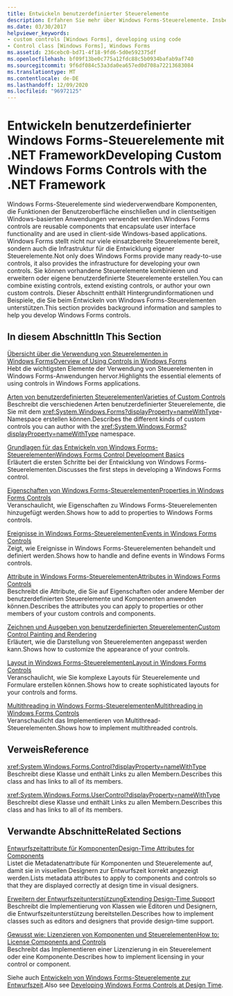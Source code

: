 ```yaml
---
title: Entwickeln benutzerdefinierter Steuerelemente
description: Erfahren Sie mehr über Windows Forms-Steuerelemente. Insbesondere erfahren Sie, wie Sie vorhandene Steuerelemente kombinieren, vorhandene Steuerelemente erweitern und eigene benutzerdefinierte Steuerelemente erstellen.
ms.date: 03/30/2017
helpviewer_keywords:
- custom controls [Windows Forms], developing using code
- Control class [Windows Forms], Windows Forms
ms.assetid: 236cebc0-bd71-4f18-9fd6-5d0e592375df
ms.openlocfilehash: bf09f13be0c775a12fdc88c5b0934bafab9af740
ms.sourcegitcommit: 9f6df084c53a3da0ea657ed0d708a72213683084
ms.translationtype: MT
ms.contentlocale: de-DE
ms.lasthandoff: 12/09/2020
ms.locfileid: "96972125"
---
```

# <a name="developing-custom-windows-forms-controls-with-the-net-framework"></a><span data-ttu-id="edff9-104">Entwickeln benutzerdefinierter Windows Forms-Steuerelemente mit .NET Framework</span><span class="sxs-lookup"><span data-stu-id="edff9-104">Developing Custom Windows Forms Controls with the .NET Framework</span></span>

<span data-ttu-id="edff9-105">Windows Forms-Steuerelemente sind wiederverwendbare Komponenten, die Funktionen der Benutzeroberfläche einschließen und in clientseitigen Windows-basierten Anwendungen verwendet werden.</span><span class="sxs-lookup"><span data-stu-id="edff9-105">Windows Forms controls are reusable components that encapsulate user interface functionality and are used in client-side Windows-based applications.</span></span> <span data-ttu-id="edff9-106">Windows Forms stellt nicht nur viele einsatzbereite Steuerelemente bereit, sondern auch die Infrastruktur für die Entwicklung eigener Steuerelemente.</span><span class="sxs-lookup"><span data-stu-id="edff9-106">Not only does Windows Forms provide many ready-to-use controls, it also provides the infrastructure for developing your own controls.</span></span> <span data-ttu-id="edff9-107">Sie können vorhandene Steuerelemente kombinieren und erweitern oder eigene benutzerdefinierte Steuerelemente erstellen.</span><span class="sxs-lookup"><span data-stu-id="edff9-107">You can combine existing controls, extend existing controls, or author your own custom controls.</span></span> <span data-ttu-id="edff9-108">Dieser Abschnitt enthält Hintergrundinformationen und Beispiele, die Sie beim Entwickeln von Windows Forms-Steuerelementen unterstützen.</span><span class="sxs-lookup"><span data-stu-id="edff9-108">This section provides background information and samples to help you develop Windows Forms controls.</span></span>  
  
## <a name="in-this-section"></a><span data-ttu-id="edff9-109">In diesem Abschnitt</span><span class="sxs-lookup"><span data-stu-id="edff9-109">In This Section</span></span>  

 [<span data-ttu-id="edff9-110">Übersicht über die Verwendung von Steuerelementen in Windows Forms</span><span class="sxs-lookup"><span data-stu-id="edff9-110">Overview of Using Controls in Windows Forms</span></span>](overview-of-using-controls-in-windows-forms.md)  
 <span data-ttu-id="edff9-111">Hebt die wichtigsten Elemente der Verwendung von Steuerelementen in Windows Forms-Anwendungen hervor.</span><span class="sxs-lookup"><span data-stu-id="edff9-111">Highlights the essential elements of using controls in Windows Forms applications.</span></span>  
  
 [<span data-ttu-id="edff9-112">Arten von benutzerdefinierten Steuerelementen</span><span class="sxs-lookup"><span data-stu-id="edff9-112">Varieties of Custom Controls</span></span>](varieties-of-custom-controls.md)  
 <span data-ttu-id="edff9-113">Beschreibt die verschiedenen Arten benutzerdefinierter Steuerelemente, die Sie mit dem <xref:System.Windows.Forms?displayProperty=nameWithType>-Namespace erstellen können.</span><span class="sxs-lookup"><span data-stu-id="edff9-113">Describes the different kinds of custom controls you can author with the <xref:System.Windows.Forms?displayProperty=nameWithType> namespace.</span></span>  
  
 [<span data-ttu-id="edff9-114">Grundlagen für das Entwickeln von Windows Forms-Steuerelementen</span><span class="sxs-lookup"><span data-stu-id="edff9-114">Windows Forms Control Development Basics</span></span>](windows-forms-control-development-basics.md)  
 <span data-ttu-id="edff9-115">Erläutert die ersten Schritte bei der Entwicklung von Windows Forms-Steuerelementen.</span><span class="sxs-lookup"><span data-stu-id="edff9-115">Discusses the first steps in developing a Windows Forms control.</span></span>  
  
 [<span data-ttu-id="edff9-116">Eigenschaften von Windows Forms-Steuerelementen</span><span class="sxs-lookup"><span data-stu-id="edff9-116">Properties in Windows Forms Controls</span></span>](properties-in-windows-forms-controls.md)  
 <span data-ttu-id="edff9-117">Veranschaulicht, wie Eigenschaften zu Windows Forms-Steuerelementen hinzugefügt werden.</span><span class="sxs-lookup"><span data-stu-id="edff9-117">Shows how to add to properties to Windows Forms controls.</span></span>  
  
 [<span data-ttu-id="edff9-118">Ereignisse in Windows Forms-Steuerelementen</span><span class="sxs-lookup"><span data-stu-id="edff9-118">Events in Windows Forms Controls</span></span>](events-in-windows-forms-controls.md)  
 <span data-ttu-id="edff9-119">Zeigt, wie Ereignisse in Windows Forms-Steuerelementen behandelt und definiert werden.</span><span class="sxs-lookup"><span data-stu-id="edff9-119">Shows how to handle and define events in Windows Forms controls.</span></span>  
  
 [<span data-ttu-id="edff9-120">Attribute in Windows Forms-Steuerelementen</span><span class="sxs-lookup"><span data-stu-id="edff9-120">Attributes in Windows Forms Controls</span></span>](attributes-in-windows-forms-controls.md)  
 <span data-ttu-id="edff9-121">Beschreibt die Attribute, die Sie auf Eigenschaften oder andere Member der benutzerdefinierten Steuerelemente und Komponenten anwenden können.</span><span class="sxs-lookup"><span data-stu-id="edff9-121">Describes the attributes you can apply to properties or other members of your custom controls and components.</span></span>  
  
 [<span data-ttu-id="edff9-122">Zeichnen und Ausgeben von benutzerdefinierten Steuerelementen</span><span class="sxs-lookup"><span data-stu-id="edff9-122">Custom Control Painting and Rendering</span></span>](custom-control-painting-and-rendering.md)  
 <span data-ttu-id="edff9-123">Erläutert, wie die Darstellung von Steuerelementen angepasst werden kann.</span><span class="sxs-lookup"><span data-stu-id="edff9-123">Shows how to customize the appearance of your controls.</span></span>  
  
 [<span data-ttu-id="edff9-124">Layout in Windows Forms-Steuerelementen</span><span class="sxs-lookup"><span data-stu-id="edff9-124">Layout in Windows Forms Controls</span></span>](layout-in-windows-forms-controls.md)  
 <span data-ttu-id="edff9-125">Veranschaulicht, wie Sie komplexe Layouts für Steuerelemente und Formulare erstellen können.</span><span class="sxs-lookup"><span data-stu-id="edff9-125">Shows how to create sophisticated layouts for your controls and forms.</span></span>  
  
 [<span data-ttu-id="edff9-126">Multithreading in Windows Forms-Steuerelementen</span><span class="sxs-lookup"><span data-stu-id="edff9-126">Multithreading in Windows Forms Controls</span></span>](multithreading-in-windows-forms-controls.md)  
 <span data-ttu-id="edff9-127">Veranschaulicht das Implementieren von Multithread-Steuerelementen.</span><span class="sxs-lookup"><span data-stu-id="edff9-127">Shows how to implement multithreaded controls.</span></span>  
  
## <a name="reference"></a><span data-ttu-id="edff9-128">Verweis</span><span class="sxs-lookup"><span data-stu-id="edff9-128">Reference</span></span>  

 <xref:System.Windows.Forms.Control?displayProperty=nameWithType>  
 <span data-ttu-id="edff9-129">Beschreibt diese Klasse und enthält Links zu allen Membern.</span><span class="sxs-lookup"><span data-stu-id="edff9-129">Describes this class and has links to all of its members.</span></span>  
  
 <xref:System.Windows.Forms.UserControl?displayProperty=nameWithType>  
 <span data-ttu-id="edff9-130">Beschreibt diese Klasse und enthält Links zu allen Membern.</span><span class="sxs-lookup"><span data-stu-id="edff9-130">Describes this class and has links to all of its members.</span></span>  
  
## <a name="related-sections"></a><span data-ttu-id="edff9-131">Verwandte Abschnitte</span><span class="sxs-lookup"><span data-stu-id="edff9-131">Related Sections</span></span>  

 <span data-ttu-id="edff9-132">[Entwurfszeitattribute für Komponenten](/previous-versions/visualstudio/visual-studio-2013/tk67c2t8(v=vs.120))</span><span class="sxs-lookup"><span data-stu-id="edff9-132">[Design-Time Attributes for Components](/previous-versions/visualstudio/visual-studio-2013/tk67c2t8(v=vs.120))</span></span>  
 <span data-ttu-id="edff9-133">Listet die Metadatenattribute für Komponenten und Steuerelemente auf, damit sie in visuellen Designern zur Entwurfszeit korrekt angezeigt werden.</span><span class="sxs-lookup"><span data-stu-id="edff9-133">Lists metadata attributes to apply to components and controls so that they are displayed correctly at design time in visual designers.</span></span>  
  
 <span data-ttu-id="edff9-134">[Erweitern der Entwurfszeitunterstützung](/previous-versions/visualstudio/visual-studio-2013/37899azc(v=vs.120))</span><span class="sxs-lookup"><span data-stu-id="edff9-134">[Extending Design-Time Support](/previous-versions/visualstudio/visual-studio-2013/37899azc(v=vs.120))</span></span>  
 <span data-ttu-id="edff9-135">Beschreibt die Implementierung von Klassen wie Editoren und Designern, die Entwurfszeitunterstützung bereitstellen.</span><span class="sxs-lookup"><span data-stu-id="edff9-135">Describes how to implement classes such as editors and designers that provide design-time support.</span></span>  
  
 <span data-ttu-id="edff9-136">[Gewusst wie: Lizenzieren von Komponenten und Steuerelementen](/previous-versions/visualstudio/visual-studio-2013/fe8b1eh9(v=vs.120))</span><span class="sxs-lookup"><span data-stu-id="edff9-136">[How to: License Components and Controls](/previous-versions/visualstudio/visual-studio-2013/fe8b1eh9(v=vs.120))</span></span>  
 <span data-ttu-id="edff9-137">Beschreibt das Implementieren einer Lizenzierung in ein Steuerelement oder eine Komponente.</span><span class="sxs-lookup"><span data-stu-id="edff9-137">Describes how to implement licensing in your control or component.</span></span>  
  
 <span data-ttu-id="edff9-138">Siehe auch [Entwickeln von Windows Forms-Steuerelemente zur Entwurfszeit](developing-windows-forms-controls-at-design-time.md).</span><span class="sxs-lookup"><span data-stu-id="edff9-138">Also see [Developing Windows Forms Controls at Design Time](developing-windows-forms-controls-at-design-time.md).</span></span>
